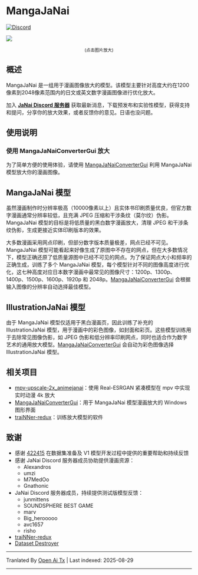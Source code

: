 # MangaJaNai

[![Discord](https://img.shields.io/discord/1121653618173546546?label=Discord&logo=Discord&logoColor=white)](https://discord.gg/EeFfZUBvxj)

<a href="./mangajanaiv1demo.webp?raw=1"><img src="https://raw.githubusercontent.com/the-database/MangaJaNai/main/mangajanaiv1demo.webp"/></a>
<p align="center"><sup>(点击图片放大)</sup></p>

## 概述

MangaJaNai 是一组用于漫画图像放大的模型。该模型主要针对高度大约在1200像素到2048像素范围内的日文或英文数字漫画图像进行优化放大。

加入 [**JaNai Discord 服务器**](https://discord.gg/EeFfZUBvxj) 获取最新消息，下载预发布和实验性模型，获得支持和提问，分享你的放大效果，或者反馈你的意见。日语也没问题。

## 使用说明

### 使用 MangaJaNaiConverterGui 放大

为了简单方便的使用体验，请使用 [MangaJaNaiConverterGui](https://github.com/the-database/MangaJaNaiConverterGui) 利用 MangaJaNai 模型放大你的漫画图像。

## MangaJaNai 模型
虽然漫画制作时分辨率极高（10000像素以上）且实体书印刷质量优良，但官方数字漫画通常分辨率较低，且充满 JPEG 压缩和干涉条纹（莫尔纹）伪影。MangaJaNai 模型的目标是将低质量的黑白数字漫画放大，清理 JPEG 和干涉条纹伪影，生成更接近实体印刷版本的效果。

大多数漫画采用网点印刷，但部分数字版本质量极差，网点已经不可见。MangaJaNai 模型可能看起来好像生成了原图中不存在的网点，但在大多数情况下，模型正确还原了低质量源图中已经不可见的网点。为了保证网点大小和频率的正确生成，训练了多个 MangaJaNai 模型，每个模型针对不同的图像高度进行优化，这七种高度对应日本数字漫画中最常见的图像尺寸：1200p、1300p、1400p、1500p、1600p、1920p 和 2048p。[MangaJaNaiConverterGui](https://github.com/the-database/MangaJaNaiConverterGui) 会根据输入图像的分辨率自动选择最佳模型。

## IllustrationJaNai 模型
由于 MangaJaNai 模型仅适用于黑白漫画页，因此训练了补充的 IllustrationJaNai 模型，用于漫画中的彩色图像，如封面和彩页。这些模型训练用于去除常见图像伪影，如 JPEG 伪影和低分辨率印刷网点，同时也适合作为数字艺术的通用放大模型。[MangaJaNaiConverterGui](https://github.com/the-database/MangaJaNaiConverterGui) 会自动为彩色图像选择 IllustrationJaNai 模型。

## 相关项目

- [mpv-upscale-2x_animejanai](https://github.com/the-database/mpv-upscale-2x_animejanai)：使用 Real-ESRGAN 紧凑模型在 mpv 中实现实时动漫 4k 放大
- [MangaJaNaiConverterGui](https://github.com/the-database/MangaJaNaiConverterGui)：用于 MangaJaNai 模型漫画放大的 Windows 图形界面
- [traiNNer-redux](https://github.com/the-database/traiNNer-redux)：训练放大模型的软件

## 致谢
- 感谢 [422415](https://github.com/422415) 在数据集准备及 V1 模型开发过程中提供的重要帮助和持续反馈
- 感谢 JaNai Discord 服务器成员协助提供漫画资源：
    - Alexandros
    - umzi
    - M7MedOo
    - Gnathonic
- JaNai Discord 服务器成员，持续提供测试版模型反馈：
    - junmittens
    - SOUNDSPHERE BEST GAME
    - marv
    - Big_herooooo
    - avc1657
    - risho
- [traiNNer-redux](https://github.com/joeyballentine/traiNNer-redux)
- [Dataset Destroyer](https://github.com/Kim2091/helpful-scripts/tree/main/Dataset%20Destroyer)


---

Tranlated By [Open Ai Tx](https://github.com/OpenAiTx/OpenAiTx) | Last indexed: 2025-08-29

---